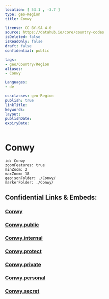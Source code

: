 ```yaml
---
location: [ 53.1 , -3.7 ] 
type: geo-Region
title: Conwy

license: CC BY-SA 4.0
source: https://datahub.io/core/country-codes
isDeleted: false
isReadOnly: false
draft: false
confidential: public

tags:
- geo/Country/Region
aliases:
- Conwy

Languages:
- de

cssclasses: geo-Region
publish: true
linkTitle: 
keywords: 
layout: 
publishDate: 
expiryDate: 
---
```


# Conwy

```leaflet
id: Conwy
zoomFeatures: true 
minZoom: 2 
maxZoom: 18
geojsonFolder: ./Conwy/
markerFolder: ./Conwy/
```


## Confidential Links & Embeds: 

### [Conwy](/_Standards/Earth/Continent/Europe/Europe~North/UK/Wales/counties~Wales/Conwy.md) 

### [Conwy.public](/_public/Earth/Continent/Europe/Europe~North/UK/Wales/counties~Wales/Conwy.public.md) 

### [Conwy.internal](/_internal/Earth/Continent/Europe/Europe~North/UK/Wales/counties~Wales/Conwy.internal.md) 

### [Conwy.protect](/_protect/Earth/Continent/Europe/Europe~North/UK/Wales/counties~Wales/Conwy.protect.md) 

### [Conwy.private](/_private/Earth/Continent/Europe/Europe~North/UK/Wales/counties~Wales/Conwy.private.md) 

### [Conwy.personal](/_personal/Earth/Continent/Europe/Europe~North/UK/Wales/counties~Wales/Conwy.personal.md) 

### [Conwy.secret](/_secret/Earth/Continent/Europe/Europe~North/UK/Wales/counties~Wales/Conwy.secret.md)

